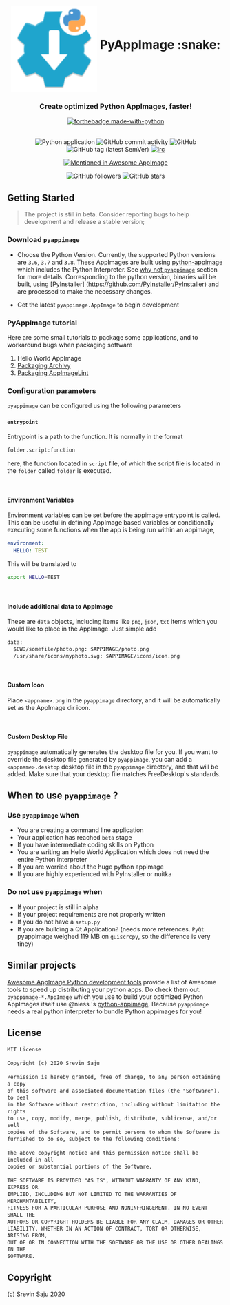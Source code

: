 <h1 align="center">
	<img src="pyappimage/assets/pyappimage.svg" alt="PyAppImage" height=200 width=200 align="middle">
	PyAppImage :snake:
</h1>
<h3 align="center">
	Create optimized Python AppImages, faster!
</h3>
<div align="center">

[![forthebadge made-with-python](http://ForTheBadge.com/images/badges/made-with-python.svg)](https://www.python.org/)<br/><br/>

![Python application](https://github.com/srevinsaju/pyappimage/workflows/Python%20application/badge.svg) ![GitHub commit activity](https://img.shields.io/github/commit-activity/m/srevinsaju/pyappimage) ![GitHub](https://img.shields.io/github/license/srevinsaju/pyappimage) ![GitHub tag (latest SemVer)](https://img.shields.io/github/v/tag/srevinsaju/pyappimage?sort=semver) [![irc](https://img.shields.io/badge/IRC-%23AppImage%20on%20freenode-blue.svg)](https://webchat.freenode.net/?channels=AppImage) 

[![Mentioned in Awesome AppImage](https://awesome.re/mentioned-badge-flat.svg)](https://github.com/AppImage/awesome-appimage)

![GitHub followers](https://img.shields.io/github/followers/srevinsaju?label=Follow%20me&style=social) ![GitHub stars](https://img.shields.io/github/stars/srevinsaju/zap?style=social)
</div>

## Getting Started
> The project is still in beta. Consider reporting bugs to help development and release a stable version;

### Download `pyappimage`

* Choose the Python Version. Currently, the supported Python versions are `3.6`, `3.7` and `3.8`. 
These AppImages are built using [python-appimage](https://github.com/niess/python-appimage) which 
includes the Python Interpreter. See [why not `pyappimage`](#why-not-pyappimage) section for more
details. Corresponding to the python version, binaries will be built, using [PyInstaller]
(https://github.com/PyInstaller/PyInstaller) and are processed to make the necessary changes.

* Get the latest `pyappimage.AppImage` to begin development

### PyAppImage tutorial 

Here are some small tutorials to package some applications, and to workaround bugs when packaging software

1. Hello World AppImage
2. [Packaging Archivy](guides/archivy.md)
3. [Packaging AppImageLint](guides/appimagelint.md)



### Configuration parameters
`pyappimage` can be configured using the following parameters

#### `entrypoint`
Entrypoint is a path to the function. It is normally in the format
```python
folder.script:function
```
here, the function located in `script` file, of which the script file is
 located in the `folder` called `folder` is executed.

<br>

#### Environment Variables

Environment variables can be set before the appimage entrypoint is called. 
This can be useful in defining AppImage based variables or conditionally executing some functions when the app is being run within an appimage, 

```yml
environment: 
  HELLO: TEST
```

This will be translated to 

```bash
export HELLO=TEST
```

<br>

#### Include additional data to AppImage

These are `data` objects, including items like `png`, `json`, `txt` items which you would like to place in the AppImage. Just simple add

```
data: 
  $CWD/somefile/photo.png: $APPIMAGE/photo.png
  /usr/share/icons/myphoto.svg: $APPIMAGE/icons/icon.png
```

<br>

#### Custom Icon

Place `<appname>.png` in the `pyappimage` directory, and it will be automatically set as the AppImage dir icon. 

<br>

#### Custom Desktop File

`pyappimage` automatically generates the desktop file for you. If you want to override the desktop file generated by `pyappimage`, you can add a `<appname>.desktop` desktop file in the `pyappimage` directory, and that will be added. Make sure that your desktop file matches FreeDesktop's standards.


## When to use `pyappimage` ?

### Use `pyappimage` when
* You are creating a command line application
* Your application has reached `beta` stage
* If you have intermediate coding skills on Python
* You are writing an Hello World Application which does not need the entire Python interpreter
* If you are worried about the huge python appimage
* If you are highly experienced with PyInstaller or nuitka

### Do not use `pyappimage` when
* If your project is still in alpha
* If your project requirements are not properly written
* If you do not have a `setup.py`
* If you are building a Qt Application? (needs more references. `PyQt` pyappimage weighed 119 MB on `guiscrcpy`, so the difference is very tiney)


## Similar projects
[Awesome AppImage Python development tools](https://github.com/AppImage/awesome-appimage#deployment-tools-for-python-applications) provide a list of Awesome
tools to speed up distributing your python apps. Do check them out.
`pyappimage-*.AppImage` which you use to build your optimized Python AppImages itself use @niess 's [python-appimage](https://github.com/niess/python-appimage).
Because `pyappimage` needs a real python interpreter to bundle Python appimages for you!



## License

```
MIT License

Copyright (c) 2020 Srevin Saju

Permission is hereby granted, free of charge, to any person obtaining a copy
of this software and associated documentation files (the "Software"), to deal
in the Software without restriction, including without limitation the rights
to use, copy, modify, merge, publish, distribute, sublicense, and/or sell
copies of the Software, and to permit persons to whom the Software is
furnished to do so, subject to the following conditions:

The above copyright notice and this permission notice shall be included in all
copies or substantial portions of the Software.

THE SOFTWARE IS PROVIDED "AS IS", WITHOUT WARRANTY OF ANY KIND, EXPRESS OR
IMPLIED, INCLUDING BUT NOT LIMITED TO THE WARRANTIES OF MERCHANTABILITY,
FITNESS FOR A PARTICULAR PURPOSE AND NONINFRINGEMENT. IN NO EVENT SHALL THE
AUTHORS OR COPYRIGHT HOLDERS BE LIABLE FOR ANY CLAIM, DAMAGES OR OTHER
LIABILITY, WHETHER IN AN ACTION OF CONTRACT, TORT OR OTHERWISE, ARISING FROM,
OUT OF OR IN CONNECTION WITH THE SOFTWARE OR THE USE OR OTHER DEALINGS IN THE
SOFTWARE.
```

## Copyright
(c) Srevin Saju 2020

